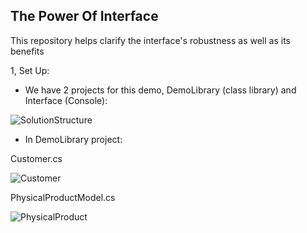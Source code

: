 ## The Power Of Interface
This repository helps clarify the interface's robustness as well as its benefits

1, Set Up:
- We have 2 projects for this demo, DemoLibrary (class library) and Interface (Console):
 
![SolutionStructure](https://github.com/ninehnineh/ThePowerOfInterface/assets/103179810/5e129f57-d1d0-461b-a846-c8ea3a06f480)

- In DemoLibrary project:

Customer.cs

![Customer](https://github.com/ninehnineh/ThePowerOfInterface/assets/103179810/d474cf52-a120-4089-92c2-74aa05e04aeb)

PhysicalProductModel.cs

![PhysicalProduct](https://github.com/ninehnineh/ThePowerOfInterface/assets/103179810/4ec87bb9-0e70-4b51-b5a4-6f0094b86ace)


